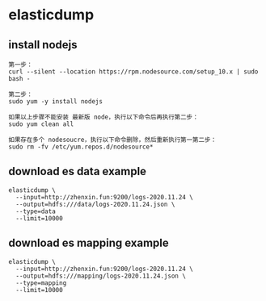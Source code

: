 # elasticdump

## install nodejs
```
第一步：
curl --silent --location https://rpm.nodesource.com/setup_10.x | sudo bash -

第二步：
sudo yum -y install nodejs

如果以上步骤不能安装 最新版 node，执行以下命令后再执行第二步：
sudo yum clean all

如果存在多个 nodesoucre，执行以下命令删除，然后重新执行第一第二步：
sudo rm -fv /etc/yum.repos.d/nodesource*
```

## download es data example
```
elasticdump \
  --input=http://zhenxin.fun:9200/logs-2020.11.24 \
  --output=hdfs:///data/logs-2020.11.24.json \
  --type=data
  --limit=10000
```

## download es mapping example
```
elasticdump \
  --input=http://zhenxin.fun:9200/logs-2020.11.24 \
  --output=hdfs:///mapping/logs-2020.11.24.json \
  --type=mapping
  --limit=10000
```
